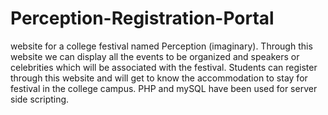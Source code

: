 # Perception-Registration-Portal
website for a college festival named Perception (imaginary). Through this website we can display all the events to be organized and speakers or celebrities which will be associated with the festival. Students can register through this website and will get to know the accommodation to stay for festival in the college campus.  PHP and mySQL have been used for server side scripting.
